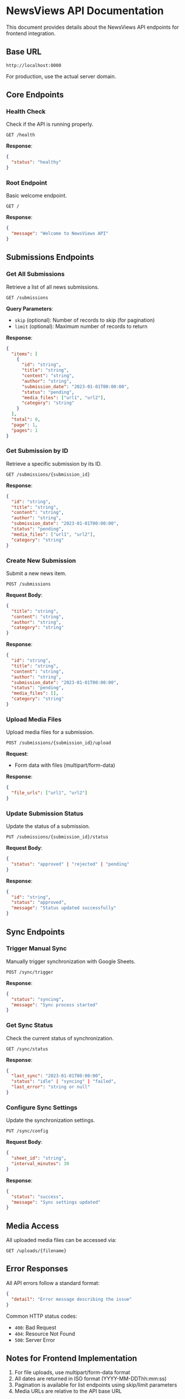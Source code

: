 # NewsViews API Documentation

This document provides details about the NewsViews API endpoints for frontend integration.

## Base URL

```
http://localhost:8000
```

For production, use the actual server domain.

## Core Endpoints

### Health Check

Check if the API is running properly.

```
GET /health
```

**Response**:
```json
{
  "status": "healthy"
}
```

### Root Endpoint

Basic welcome endpoint.

```
GET /
```

**Response**:
```json
{
  "message": "Welcome to NewsViews API"
}
```

## Submissions Endpoints

### Get All Submissions

Retrieve a list of all news submissions.

```
GET /submissions
```

**Query Parameters**:
- `skip` (optional): Number of records to skip (for pagination)
- `limit` (optional): Maximum number of records to return

**Response**:
```json
{
  "items": [
    {
      "id": "string",
      "title": "string",
      "content": "string",
      "author": "string",
      "submission_date": "2023-01-01T00:00:00",
      "status": "pending",
      "media_files": ["url1", "url2"],
      "category": "string"
    }
  ],
  "total": 0,
  "page": 1,
  "pages": 1
}
```

### Get Submission by ID

Retrieve a specific submission by its ID.

```
GET /submissions/{submission_id}
```

**Response**:
```json
{
  "id": "string",
  "title": "string",
  "content": "string",
  "author": "string",
  "submission_date": "2023-01-01T00:00:00",
  "status": "pending",
  "media_files": ["url1", "url2"],
  "category": "string"
}
```

### Create New Submission

Submit a new news item.

```
POST /submissions
```

**Request Body**:
```json
{
  "title": "string",
  "content": "string",
  "author": "string",
  "category": "string"
}
```

**Response**:
```json
{
  "id": "string",
  "title": "string",
  "content": "string",
  "author": "string",
  "submission_date": "2023-01-01T00:00:00",
  "status": "pending",
  "media_files": [],
  "category": "string"
}
```

### Upload Media Files

Upload media files for a submission.

```
POST /submissions/{submission_id}/upload
```

**Request**:
- Form data with files (multipart/form-data)

**Response**:
```json
{
  "file_urls": ["url1", "url2"]
}
```

### Update Submission Status

Update the status of a submission.

```
PUT /submissions/{submission_id}/status
```

**Request Body**:
```json
{
  "status": "approved" | "rejected" | "pending"
}
```

**Response**:
```json
{
  "id": "string",
  "status": "approved",
  "message": "Status updated successfully"
}
```

## Sync Endpoints

### Trigger Manual Sync

Manually trigger synchronization with Google Sheets.

```
POST /sync/trigger
```

**Response**:
```json
{
  "status": "syncing",
  "message": "Sync process started"
}
```

### Get Sync Status

Check the current status of synchronization.

```
GET /sync/status
```

**Response**:
```json
{
  "last_sync": "2023-01-01T00:00:00",
  "status": "idle" | "syncing" | "failed",
  "last_error": "string or null"
}
```

### Configure Sync Settings

Update the synchronization settings.

```
PUT /sync/config
```

**Request Body**:
```json
{
  "sheet_id": "string",
  "interval_minutes": 30
}
```

**Response**:
```json
{
  "status": "success",
  "message": "Sync settings updated"
}
```

## Media Access

All uploaded media files can be accessed via:

```
GET /uploads/{filename}
```

## Error Responses

All API errors follow a standard format:

```json
{
  "detail": "Error message describing the issue"
}
```

Common HTTP status codes:
- `400`: Bad Request
- `404`: Resource Not Found
- `500`: Server Error

## Notes for Frontend Implementation

1. For file uploads, use multipart/form-data format
2. All dates are returned in ISO format (YYYY-MM-DDThh:mm:ss)
3. Pagination is available for list endpoints using skip/limit parameters
4. Media URLs are relative to the API base URL